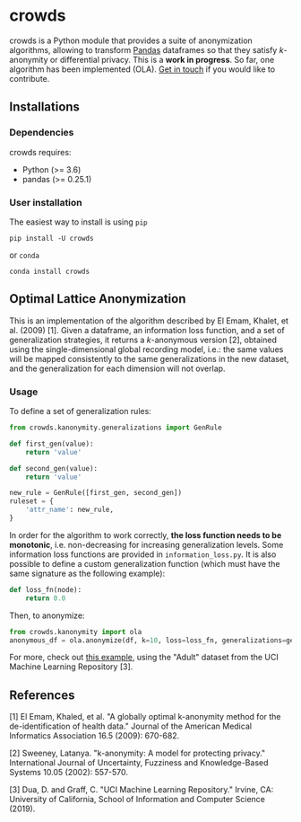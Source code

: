 # crowds
crowds is a Python module that provides a suite of anonymization algorithms, allowing to transform [Pandas](https://pandas.pydata.org/) dataframes so that they satisfy *k*-anonymity or differential privacy. This is a **work in progress**. So far, one algorithm has been implemented (OLA). [Get in touch](mailto:leo@mazzone.space) if you would like to contribute.

## Installations
### Dependencies
crowds requires:
- Python (>= 3.6)
- pandas (>= 0.25.1)

### User installation
The easiest way to install is using `pip`
```
pip install -U crowds
```
or `conda`
```
conda install crowds
```

## Optimal Lattice Anonymization
This is an implementation of the algorithm described by El Emam, Khalet, et al. (2009) [1]. Given a dataframe, an information loss function, and a set of generalization strategies, it returns a *k*-anonymous version [2], obtained using the single-dimensional global recording model, i.e.: the same values will be mapped consistently to the same generalizations in the new dataset, and the generalization for each dimension will not overlap.

### Usage
To define a set of generalization rules:

```python
from crowds.kanonymity.generalizations import GenRule

def first_gen(value):
    return 'value'

def second_gen(value):
    return 'value'

new_rule = GenRule([first_gen, second_gen])
ruleset = {
    'attr_name': new_rule,
}
```

In order for the algorithm to work correctly, **the loss function needs to be monotonic**, i.e. non-decreasing for increasing generalization levels. Some information loss functions are provided in `information_loss.py`. It is also possible to define a custom generalization function (which must have the same signature as the following example):

```python
def loss_fn(node):
    return 0.0
```

Then, to anonymize:

```python
from crowds.kanonymity import ola
anonymous_df = ola.anonymize(df, k=10, loss=loss_fn, generalizations=gen_rules)
```

For more, check out [this example](example/example.py), using the "Adult" dataset from the UCI Machine Learning Repository [3].

## References
[1] El Emam, Khaled, et al. "A globally optimal k-anonymity method for the de-identification of health data." Journal of the American Medical Informatics Association 16.5 (2009): 670-682.

[2] Sweeney, Latanya. "k-anonymity: A model for protecting privacy." International Journal of Uncertainty, Fuzziness and Knowledge-Based Systems 10.05 (2002): 557-570.

[3] Dua, D. and Graff, C. "UCI Machine Learning Repository." Irvine, CA: University of California, School of Information and Computer Science (2019). 
